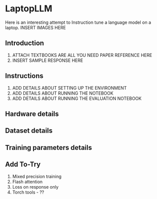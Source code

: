 # LaptopLLM
Here is an interesting attempt to Instruction tune a language model on a laptop.
INSERT IMAGES HERE

## Introduction
1. ATTACH TEXTBOOKS ARE ALL YOU NEED PAPER REFERENCE HERE
2. INSERT SAMPLE RESPONSE HERE

## Instructions
1. ADD DETAILS ABOUT SETTING UP THE ENVIRONMENT
2. ADD DETAILS ABOUT RUNNING THE NOTEBOOK
3. ADD DETAILS ABOUT RUNNING THE EVALUATION NOTEBOOK 

## Hardware details

## Dataset details

## Training parameters details

## Add To-Try
1. Mixed precision training
2. Flash attention
3. Loss on response only
4. Torch tools - ??
